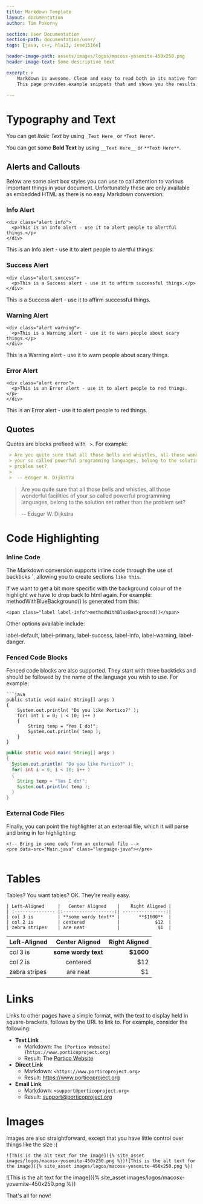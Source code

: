 ```yaml
---
title: Markdown Template
layout: documentation
author: Tim Pokorny

section: User Documentation
section-path: documentation/user/
tags: [java, c++, hla13, ieee1516e]

header-image-path: assets/images/logos/macosx-yosemite-450x250.png
header-image-text: Some descriptive text

excerpt: > 
    Markdown is awesome. Clean and easy to read both in its native form, and when transformed.
    This page provides example snippets that and shows you the results for the Portico site.

---
```


Typography and Text
===================

You can get _Italic Text_ by using `_Text Here_` or `*Text Here*`.

You can get some **Bold Text** by using `__Text Here__` or `**Text Here**`.

Alerts and Callouts
-------------------
Below are some alert box styles you can use to call attention to various important things
in your document. Unfortunately these are only available as embedded HTML as there is no
easy Markdown conversion:

### Info Alert

```markup
<div class="alert info">
  <p>This is an Info alert - use it to alert people to alertful things.</p>
</div>
```

<div class="alert info">
  <p>This is an Info alert - use it to alert people to alertful things.</p>
</div>

### Success Alert

```markup
<div class="alert success">
  <p>This is a Success alert - use it to affirm successful things.</p>
</div>
```

<div class="alert success">
  <p>This is a Success alert - use it to affirm successful things.</p>
</div>

### Warning Alert

```markup
<div class="alert warning">
  <p>This is a Warning alert - use it to warn people about scary things.</p>
</div>
```

<div class="alert warning">
  <p>This is a Warning alert - use it to warn people about scary things.</p>
</div>

### Error Alert

```markup
<div class="alert error">
  <p>This is an Error alert - use it to alert people to red things.</p>
</div>
```

<div class="alert error">
  <p>This is an Error alert - use it to alert people to red things.</p>
</div>

Quotes
--------
Quotes are blocks prefixed with ` >`. For example:

```markdown
 > Are you quite sure that all those bells and whistles, all those wonderful facilities of
 > your so called powerful programming languages, belong to the solution set rather than the
 > problem set?
 > 
 >  -- Edsger W. Dijkstra
```

 > Are you quite sure that all those bells and whistles, all those wonderful facilities of
 > your so called powerful programming languages, belong to the solution set rather than the
 > problem set?
 > 
 >  -- Edsger W. Dijkstra


Code Highlighting
=================

### Inline Code

The Markdown conversion supports inline code through the use of backticks <span class="code">\`</span>, allowing you to
create sections `like this`.

If we want to get a bit more specific with the background colour of the highlight we have to
drop back to html again. For example: <span class="label label-info">methodWithBlueBackground()</span>
is generated from this:

```markup
<span class="label label-info">methodWithBlueBackground()</span>
```

Other options available include:

<span class="label label-default">label-default</span>, 
<span class="label label-primary">label-primary</span>, 
<span class="label label-success">label-success</span>, 
<span class="label label-info">label-info</span>, 
<span class="label label-warning">label-warning</span>, 
<span class="label label-danger">label-danger</span>.

### Fenced Code Blocks

Fenced code blocks are also supported. They start with three backticks and should be followed by
the name of the language you wish to use. For example:

```
```java
public static void main( String[] args )
{
	System.out.println( "Do you like Portico?" );
	for( int i = 0; i < 10; i++ )
	{
		String temp = "Yes I do!";
		System.out.println( temp );
	}
}
```

```java
public static void main( String[] args )
{
  System.out.println( "Do you like Portico?" );
  for( int i = 0; i < 10; i++ )
  {
    String temp = "Yes I do!";
    System.out.println( temp );
  }
}
```

### External Code Files

Finally, you can point the highlighter at an external file, which it will parse and bring in
for highlighting:

```markup
<!-- Bring in some code from an external file -->
<pre data-src="Main.java" class="language-java"></pre>
```

<pre data-src="Main.java" class="language-java"></pre>


Tables
======
Tables? You want tables? OK. They're really easy.

```markup
| Left-Aligned     |   Center Aligned    |    Right Aligned |
| :--------------- |:-------------------:| ----------------:|
| col 3 is         | **some wordy text** |       **$1600**  |
| col 2 is         | centered            |             $12  |
| zebra stripes    | are neat            |              $1  |
```

| Left-Aligned     |   Center Aligned    |    Right Aligned |
| :--------------- |:-------------------:| ----------------:|
| col 3 is         | **some wordy text** |       **$1600**  |
| col 2 is         | centered            |             $12  |
| zebra stripes    | are neat            |              $1  |



Links
======
Links to other pages have a simple format, with the text to display held in square-brackets,
follows by the URL to link to. For example, consider the following:

  - **Text Link**
    - Markdown: `The [Portico Website](https://www.porticoproject.org)`
    - Result: The [Portico Website](https://www.porticoproject.org)
  - **Direct Link**
    - Markdown: `<https://www.porticoproject.org>`
    - Result: <https://www.porticoproject.org>
  - **Email Link**
    - Markdown: `<support@porticoproject.org>`
    - Result: <support@porticoproject.org>


Images
======
Images are also straightforward, except that you have little control over things like the size :(

```markup
![This is the alt text for the image]({% site_asset images/logos/macosx-yosemite-450x250.png %})![This is the alt text for the image]({% site_asset images/logos/macosx-yosemite-450x250.png %})
```

![This is the alt text for the image]({% site_asset images/logos/macosx-yosemite-450x250.png %})

That's all for now!


